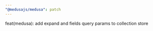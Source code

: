 ```yaml
---
"@medusajs/medusa": patch
---
```


feat(medusa): add expand and fields query params to collection store
